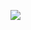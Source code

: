 [![](https://data.jsdelivr.com/v1/package/gh/cpuer/cdn/badge)](https://www.jsdelivr.com/package/gh/cpuer/cdn)
